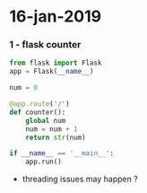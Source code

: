 # 16-jan-2019

### 1 - flask counter

```python
from flask import Flask
app = Flask(__name__)

num = 0

@app.route('/')
def counter():
    global num
    num = num + 1
    return str(num)

if __name__ == '__main__':
    app.run()
```

- threading issues may happen ?
